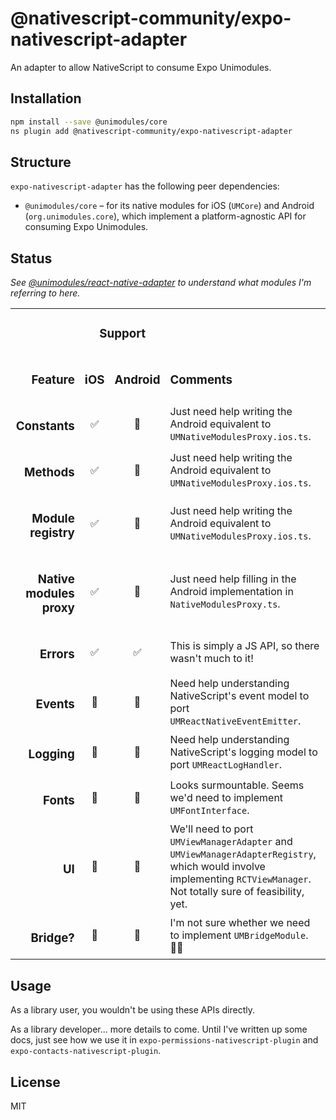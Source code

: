 # @nativescript-community/expo-nativescript-adapter

An adapter to allow NativeScript to consume Expo Unimodules.

## Installation

```sh
npm install --save @unimodules/core
ns plugin add @nativescript-community/expo-nativescript-adapter
```

## Structure

`expo-nativescript-adapter` has the following peer dependencies:

* `@unimodules/core` – for its native modules for iOS (`UMCore`) and Android (`org.unimodules.core`), which implement a platform-agnostic API for consuming Expo Unimodules.

## Status

*See [@unimodules/react-native-adapter](https://github.com/expo/expo/tree/master/packages/%40unimodules/react-native-adapter) to understand what modules I'm referring to here.*

<table>
    <tbody>
        <tr>
            <td align="right" valign="bottom" rowspan="2">
                <h3>Feature</h3>
            </td>
            <td align="center" valign="middle" colspan="2">
                <h3>Support</h3>
            </td>
            <td align="left" valign="bottom" rowspan="2">
                <h3>Comments</h3>
            </td>
        </tr>
        <tr>
            <td align="center" valign="middle">
                <h3>iOS</h3>
            </td>
            <td align="center" valign="middle">
                <h3>Android</h3>
            </td>
        </tr>
        <tr>
            <td align="right" valign="middle">
                <h3>Constants</h3>
            </td>
            <td align="center" valign="middle">
                ✅
            </td>
            <td align="center" valign="middle">
                🚫
            </td>
            <td align="left" valign="middle">
                Just need help writing the Android equivalent to <code>UMNativeModulesProxy.ios.ts</code>.
            </td>
        </tr>
        <tr>
            <td align="right" valign="middle">
                <h3>Methods</h3>
            </td>
            <td align="center" valign="middle">
                ✅
            </td>
            <td align="center" valign="middle">
                🚫
            </td>
            <td align="left" valign="middle">
                Just need help writing the Android equivalent to <code>UMNativeModulesProxy.ios.ts</code>.
            </td>
        </tr>
        <tr>
            <td align="right" valign="middle">
                <h3>Module registry</h3>
            </td>
            <td align="center" valign="middle">
                ✅
            </td>
            <td align="center" valign="middle">
                🚫
            </td>
            <td align="left" valign="middle">
                Just need help writing the Android equivalent to <code>UMNativeModulesProxy.ios.ts</code>.
            </td>
        </tr>
        <tr>
            <td align="right" valign="middle">
                <h3>Native modules proxy</h3>
            </td>
            <td align="center" valign="middle">
                ✅
            </td>
            <td align="center" valign="middle">
                🚫
            </td>
            <td align="left" valign="middle">
                Just need help filling in the Android implementation in <code>NativeModulesProxy.ts</code>.
            </td>
        </tr>
        <tr>
            <td align="right" valign="middle">
                <h3>Errors</h3>
            </td>
            <td align="center" valign="middle">
                ✅
            </td>
            <td align="center" valign="middle">
                ✅
            </td>
            <td align="left" valign="middle">
                This is simply a JS API, so there wasn't much to it!
            </td>
        </tr>
        <tr>
            <td align="right" valign="middle">
                <h3>Events</h3>
            </td>
            <td align="center" valign="middle">
                🚫
            </td>
            <td align="center" valign="middle">
                🚫
            </td>
            <td align="left" valign="middle">
                Need help understanding NativeScript's event model to port <code>UMReactNativeEventEmitter</code>.
            </td>
        </tr>
        <tr>
            <td align="right" valign="middle">
                <h3>Logging</h3>
            </td>
            <td align="center" valign="middle">
                🚫
            </td>
            <td align="center" valign="middle">
                🚫
            </td>
            <td align="left" valign="middle">
                Need help understanding NativeScript's logging model to port <code>UMReactLogHandler</code>.
            </td>
        </tr>
        <tr>
            <td align="right" valign="middle">
                <h3>Fonts</h3>
            </td>
            <td align="center" valign="middle">
                🚫
            </td>
            <td align="center" valign="middle">
                🚫
            </td>
            <td align="left" valign="middle">
                Looks surmountable. Seems we'd need to implement <code>UMFontInterface</code>.
            </td>
        </tr>
        <tr>
            <td align="right" valign="middle">
                <h3>UI</h3>
            </td>
            <td align="center" valign="middle">
                🚫
            </td>
            <td align="center" valign="middle">
                🚫
            </td>
            <td align="left" valign="middle">
                We'll need to port <code>UMViewManagerAdapter</code> and <code>UMViewManagerAdapterRegistry</code>, which would involve implementing <code>RCTViewManager</code>. Not totally sure of feasibility, yet.
            </td>
        </tr>
        <tr>
            <td align="right" valign="middle">
                <h3>Bridge?</h3>
            </td>
            <td align="center" valign="middle">
                🚫
            </td>
            <td align="center" valign="middle">
                🚫
            </td>
            <td align="left" valign="middle">
                I'm not sure whether we need to implement <code>UMBridgeModule</code>. 🤷‍♂️
            </td>
        </tr>
    </tbody>
</table>

## Usage

As a library user, you wouldn't be using these APIs directly.

As a library developer... more details to come. Until I've written up some docs, just see how we use it in `expo-permissions-nativescript-plugin` and `expo-contacts-nativescript-plugin`.

## License

MIT
